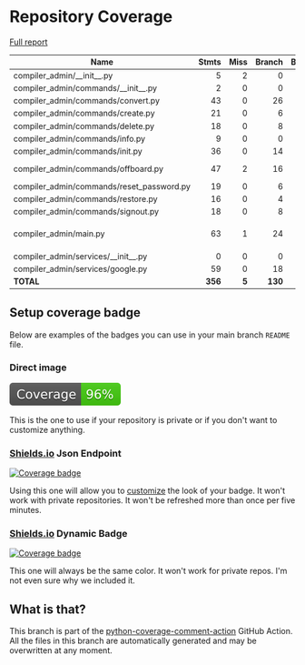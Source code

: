 # Repository Coverage

[Full report](https://htmlpreview.github.io/?https://github.com/compilerla/compiler-admin/blob/python-coverage-comment-action-data/htmlcov/index.html)

| Name                                        |    Stmts |     Miss |   Branch |   BrPart |   Cover |   Missing |
|-------------------------------------------- | -------: | -------: | -------: | -------: | ------: | --------: |
| compiler\_admin/\_\_init\_\_.py             |        5 |        2 |        0 |        0 |     60% |       5-7 |
| compiler\_admin/commands/\_\_init\_\_.py    |        2 |        0 |        0 |        0 |    100% |           |
| compiler\_admin/commands/convert.py         |       43 |        0 |       26 |        1 |     99% |    66->74 |
| compiler\_admin/commands/create.py          |       21 |        0 |        6 |        0 |    100% |           |
| compiler\_admin/commands/delete.py          |       18 |        0 |        8 |        1 |     96% |    24->30 |
| compiler\_admin/commands/info.py            |        9 |        0 |        0 |        0 |    100% |           |
| compiler\_admin/commands/init.py            |       36 |        0 |       14 |        1 |     98% |    21->18 |
| compiler\_admin/commands/offboard.py        |       47 |        2 |       16 |        2 |     94% |42->48, 75-76 |
| compiler\_admin/commands/reset\_password.py |       19 |        0 |        6 |        0 |    100% |           |
| compiler\_admin/commands/restore.py         |       16 |        0 |        4 |        0 |    100% |           |
| compiler\_admin/commands/signout.py         |       18 |        0 |        8 |        1 |     96% |    24->30 |
| compiler\_admin/main.py                     |       63 |        1 |       24 |        2 |     97% |96->exit, 101 |
| compiler\_admin/services/\_\_init\_\_.py    |        0 |        0 |        0 |        0 |    100% |           |
| compiler\_admin/services/google.py          |       59 |        0 |       18 |        0 |    100% |           |
|                                   **TOTAL** |  **356** |    **5** |  **130** |    **8** | **97%** |           |


## Setup coverage badge

Below are examples of the badges you can use in your main branch `README` file.

### Direct image

[![Coverage badge](https://raw.githubusercontent.com/compilerla/compiler-admin/python-coverage-comment-action-data/badge.svg)](https://htmlpreview.github.io/?https://github.com/compilerla/compiler-admin/blob/python-coverage-comment-action-data/htmlcov/index.html)

This is the one to use if your repository is private or if you don't want to customize anything.

### [Shields.io](https://shields.io) Json Endpoint

[![Coverage badge](https://img.shields.io/endpoint?url=https://raw.githubusercontent.com/compilerla/compiler-admin/python-coverage-comment-action-data/endpoint.json)](https://htmlpreview.github.io/?https://github.com/compilerla/compiler-admin/blob/python-coverage-comment-action-data/htmlcov/index.html)

Using this one will allow you to [customize](https://shields.io/endpoint) the look of your badge.
It won't work with private repositories. It won't be refreshed more than once per five minutes.

### [Shields.io](https://shields.io) Dynamic Badge

[![Coverage badge](https://img.shields.io/badge/dynamic/json?color=brightgreen&label=coverage&query=%24.message&url=https%3A%2F%2Fraw.githubusercontent.com%2Fcompilerla%2Fcompiler-admin%2Fpython-coverage-comment-action-data%2Fendpoint.json)](https://htmlpreview.github.io/?https://github.com/compilerla/compiler-admin/blob/python-coverage-comment-action-data/htmlcov/index.html)

This one will always be the same color. It won't work for private repos. I'm not even sure why we included it.

## What is that?

This branch is part of the
[python-coverage-comment-action](https://github.com/marketplace/actions/python-coverage-comment)
GitHub Action. All the files in this branch are automatically generated and may be
overwritten at any moment.